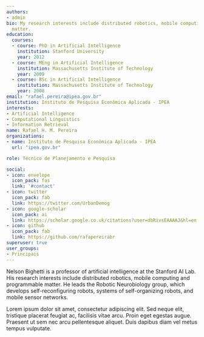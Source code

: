 ```yaml
---
authors:
- admin
bio: My research interests include distributed robotics, mobile computing and programmable
  matter.
education:
  courses:
  - course: PhD in Artificial Intelligence
    institution: Stanford University
    year: 2012
  - course: MEng in Artificial Intelligence
    institution: Massachusetts Institute of Technology
    year: 2009
  - course: BSc in Artificial Intelligence
    institution: Massachusetts Institute of Technology
    year: 2008
email: "rafael.pereira@ipea.gov.br"
institution: Instituto de Pesquisa Econômica Aplicada - IPEA
interests:
- Artificial Intelligence
- Computational Linguistics
- Information Retrieval
name: Rafael H. M. Pereira
organizations:
- name: Instituto de Pesquisa Econômica Aplicada - IPEA
  url: "ipea.gov.br"

role: Técnico de Planejamento e Pesquisa

social:
- icon: envelope
  icon_pack: fas
  link: '#contact'
- icon: twitter
  icon_pack: fab
  link: https://twitter.com/UrbanDemog
- icon: google-scholar
  icon_pack: ai
  link: https://scholar.google.co.uk/citations?user=dbRivsEAAAAJ&hl=en
- icon: github
  icon_pack: fab
  link: https://github.com/rafapereirabr
superuser: true
user_groups:
- Principais
---
```


Nelson Bighetti is a professor of artificial intelligence at the Stanford AI Lab. His research interests include distributed robotics, mobile computing and programmable matter. He leads the Robotic Neurobiology group, which develops self-reconfiguring robots, systems of self-organizing robots, and mobile sensor networks.

Lorem ipsum dolor sit amet, consectetur adipiscing elit. Sed neque elit, tristique placerat feugiat ac, facilisis vitae arcu. Proin eget egestas augue. Praesent ut sem nec arcu pellentesque aliquet. Duis dapibus diam vel metus tempus vulputate.
